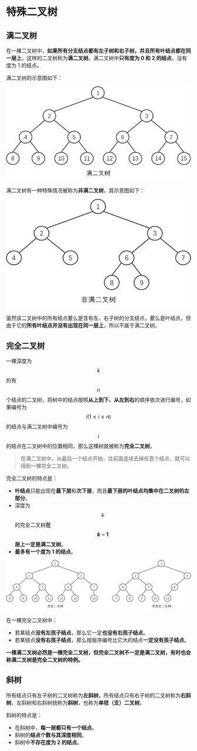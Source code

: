# 特殊二叉树

## 满二叉树

在一棵二叉树中，**如果所有分支结点都有左子树和右子树，并且所有叶结点都在同一层上**，这样的二叉树称为**满二叉树**。满二叉树中**只有度为 0 和 2 的结点**，没有度为 1 的结点。

满二叉树的示意图如下：

![](./images/满二叉树.png)

满二叉树有一种特殊情况被称为**非满二叉树**，其示意图如下：

![](./images/非满二叉树.png)

虽然该二叉树中的所有结点要么是含有左、右子树的分支结点，要么是叶结点，但由于它的**所有叶结点并没有出现在同一层上**，所以不属于满二叉树。

## 完全二叉树

一棵深度为 $$k$$ 的有 $$n$$ 个结点的二叉树，将树中的结点按照**从上到下、从左到右**的顺序依次进行编号，如果编号为 $$i(1{\leq}i{\leq}n)$$ 的结点与满二叉树中编号为 $$i$$ 的结点在二叉树中的位置相同，那么这棵树就被称为**完全二叉树**。

> 在满二叉树中，从最后一个结点开始，往前面连续去掉任意个结点，就可以得到一棵完全二叉树。

完全二叉树的特点是：

- **叶结点**只能出现在**最下层**和**次下层**，而且**最下层的叶结点均集中在二叉树的左部分**。
- 深度为 $$k$$ 的完全二叉树**在 $$k-1$$ 层上一定是满二叉树**。
- **最多有一个度为 1 的结点**。

![](./images/完全二叉树和非完全二叉树.png)

在一棵完全二叉树中：

- 若某结点**没有左孩子结点**，那么它一定**也没有右孩子结点**。
- 若某结点**没有右孩子结点**，那么按层序编号比它大的结点**一定没有孩子结点**。

**一棵满二叉树必然是一棵完全二叉树，但完全二叉树不一定是满二叉树，有时也会称满二叉树是完全二叉树的特例。**

## 斜树

所有结点只有左子树的二叉树称为**左斜树**，所有结点只有右子树的二叉树称为**右斜树**，左斜树和右斜树统称为**斜树**，也称为**单枝（支）二叉树**。

斜树的特点是：

- 在斜树中，**每一层都只有一个结点**。
- 斜树的**结点个数与其深度相同**。
- 斜树中**不存在度为 2 的结点**。
